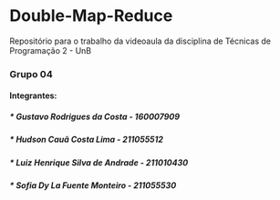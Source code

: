 # Double-Map-Reduce
Repositório para o trabalho da videoaula da disciplina de Técnicas de Programação 2 - UnB

### Grupo 04
#### Integrantes:
##### * Gustavo Rodrigues da Costa - 160007909
##### * Hudson Cauã Costa Lima - 211055512
##### * Luiz Henrique Silva de Andrade - 211010430
##### * Sofia Dy La Fuente Monteiro - 211055530
